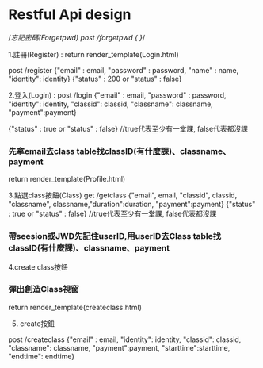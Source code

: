 # Restful Api design
/*忘記密碼(Forgetpwd)
post /forgetpwd {  }*/



1.註冊(Register) :
return render_template(Login.html)

post /register {"email" : email, "password" : password, "name" : name, "identity": identity} 
{"status" : 200  or "status" : false}


2.登入(Login) :
post /login {"email" : email, "password" : password, "identity": identity, "classid": classid, "classname": classname,  "payment":payment} 

{"status" : true or "status" : false} //true代表至少有一堂課, false代表都沒課 

### 先拿email去class table找classID(有什麼課)、classname、payment

return render_template(Profile.html)


3.點選class按鈕(Class)
get /getclass {"email", email, "classid", classid, "classname", classname,"duration":duration, "payment":payment}
{"status" : true or "status" : false} //true代表至少有一堂課, false代表都沒課 

### 帶seesion或JWD先記住userID,用userID去Class table找classID(有什麼課)、classname、payment

4.create class按鈕

### 彈出創造Class視窗
return render_template(createclass.html) 

5. create按鈕

post /createclass {"email" : email, "identity": identity, "classid": classid, "classname": classname, "payment":payment, "starttime":starttime, "endtime": endtime} 









